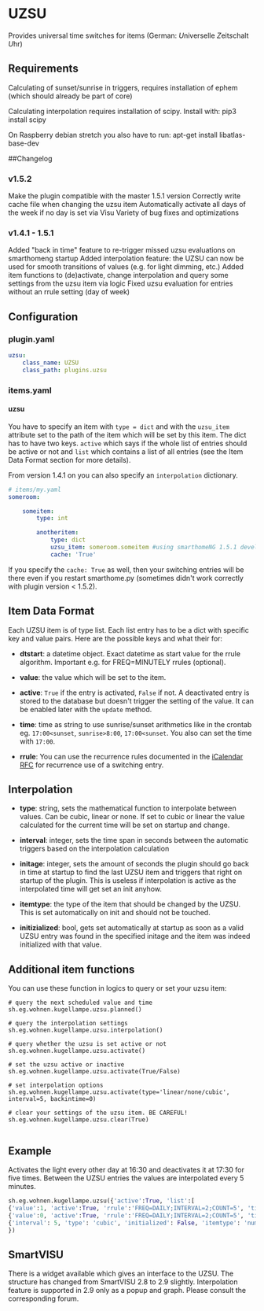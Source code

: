 # UZSU

Provides universal time switches for items (German: *U*niverselle *Z*eit*s*chalt *U*hr)

## Requirements

Calculating of sunset/sunrise in triggers, requires installation of ephem (which should already be part of core)

Calculating interpolation requires installation of scipy. Install with:
pip3 install scipy

On Raspberry debian stretch you also have to run:
apt-get install libatlas-base-dev

##Changelog

### v1.5.2
Make the plugin compatible with the master 1.5.1 version
Correctly write cache file when changing the uzsu item
Automatically activate all days of the week if no day is set via Visu
Variety of bug fixes and optimizations

### v1.4.1 - 1.5.1
Added "back in time" feature to re-trigger missed uzsu evaluations on smarthomeng startup
Added interpolation feature: the UZSU can now be used for smooth transitions of values (e.g. for light dimming, etc.)
Added item functions to (de)activate, change interpolation and query some settings from the uzsu item via logic
Fixed uzsu evaluation for entries without an rrule setting (day of week)

## Configuration

### plugin.yaml

```yaml
uzsu:
    class_name: UZSU
    class_path: plugins.uzsu
```

### items.yaml

#### uzsu
You have to specify an item with `type = dict` and with the `uzsu_item` attribute set to the path of the item which will be set by this item. The dict has to have two keys. `active` which says if the whole list of entries should be active or not and `list` which contains a list of all entries (see the Item Data Format section for more details).

From version 1.4.1 on you can also specify an `interpolation` dictionary.


```yaml
# items/my.yaml
someroom:

    someitem:
        type: int

        anotheritem:
            type: dict
            uzsu_item: someroom.someitem #using smarthomeNG 1.5.1 develop you can use '..' to define a relative item
            cache: 'True'
```

If you specify the ``cache: True`` as well, then your switching entries will be there even if you restart smarthome.py (sometimes didn't work correctly with plugin version < 1.5.2).

## Item Data Format

Each UZSU item is of type list. Each list entry has to be a dict with specific key and value pairs. Here are the possible keys and what their for:

* __dtstart__: a datetime object. Exact datetime as start value for the rrule algorithm. Important e.g. for FREQ=MINUTELY rrules (optional).

* __value__: the value which will be set to the item.

* __active__: `True` if the entry is activated, `False` if not. A deactivated entry is stored to the database but doesn't trigger the setting of the value. It can be enabled later with the `update` method.

* __time__: time as string to use sunrise/sunset arithmetics like in the crontab eg. `17:00<sunset`, `sunrise>8:00`, `17:00<sunset`. You also can set the time with `17:00`.

* __rrule__: You can use the recurrence rules documented in the [iCalendar RFC](http://www.ietf.org/rfc/rfc2445.txt) for recurrence use of a switching entry.

## Interpolation
* __type__: string, sets the mathematical function to interpolate between values. Can be cubic, linear or none. If set to cubic or linear the value calculated for the current time will be set on startup and change.

* __interval__: integer, sets the time span in seconds between the automatic triggers based on the interpolation calculation

* __initage__: integer, sets the amount of seconds the plugin should go back in time at startup to find the last UZSU item and triggers that right on startup of the plugin. This is useless if interpolation is active as the interpolated time will get set an init anyhow.

* __itemtype__: the type of the item that should be changed by the UZSU. This is set automatically on init and should not be touched.

* __initizialized__: bool, gets set automatically at startup as soon as a valid UZSU entry was found in the specified initage and the item was indeed initialized with that value.

## Additional item functions

You can use these function in logics to query or set your uzsu item:

```
# query the next scheduled value and time
sh.eg.wohnen.kugellampe.uzsu.planned()

# query the interpolation settings
sh.eg.wohnen.kugellampe.uzsu.interpolation()

# query whether the uzsu is set active or not
sh.eg.wohnen.kugellampe.uzsu.activate()

# set the uzsu active or inactive
sh.eg.wohnen.kugellampe.uzsu.activate(True/False)

# set interpolation options
sh.eg.wohnen.kugellampe.uzsu.activate(type='linear/none/cubic', interval=5, backintime=0)

# clear your settings of the uzsu item. BE CAREFUL!
sh.eg.wohnen.kugellampe.uzsu.clear(True)


```


## Example

Activates the light every other day at 16:30 and deactivates it at 17:30 for five times. Between the UZSU entries the values are interpolated every 5 minutes.

```python
sh.eg.wohnen.kugellampe.uzsu({'active':True, 'list':[
{'value':1, 'active':True, 'rrule':'FREQ=DAILY;INTERVAL=2;COUNT=5', 'time': '16:30'},
{'value':0, 'active':True, 'rrule':'FREQ=DAILY;INTERVAL=2;COUNT=5', 'time': '17:30'}],
{'interval': 5, 'type': 'cubic', 'initialized': False, 'itemtype': 'num', 'initage': 0}
})
```

## SmartVISU

There is a widget available which gives an interface to the UZSU. The structure has changed from SmartVISU 2.8 to 2.9 slightly. Interpolation feature is supported in 2.9 only as a popup and graph. Please consult the corresponding forum.
